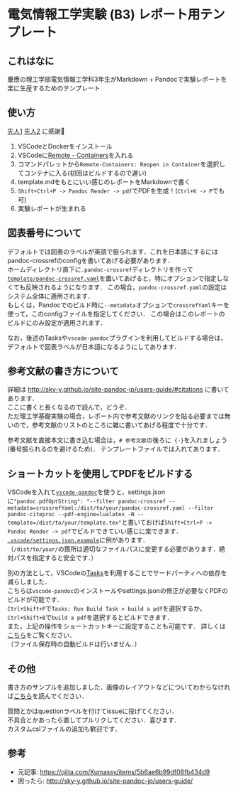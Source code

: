 # 電気情報工学実験 (B3) レポート用テンプレート
## これはなに

慶應の理工学部電気情報工学科3年生がMarkdown + Pandocで実験レポートを楽に生産するためのテンプレート

## 使い方

[先人1](https://gist.github.com/Kumassy/cbecb2a34f68cfd0a6be24426f9c7aa4)
[先人2](https://github.com/190ikp/basic-experiment-report-b2)
に感謝:pray:

1. VSCodeとDockerをインストール
2. VSCodeに[Remote - Containers](https://marketplace.visualstudio.com/items?itemName=ms-vscode-remote.remote-containers)を入れる
3. コマンドパレットから`Remote-Containers: Reopen in Container`を選択してコンテナに入る(初回はビルドするので遅い)
4. template.mdをもとにいい感じのレポートをMarkdownで書く
5. `Shift+Ctrl+P -> Pandoc Render -> pdf`でPDFを生成！(`Ctrl+K -> P`でも可)
6. 実験レポートが生まれる

## 図表番号について

デフォルトでは図表のラベルが英語で振られます．これを日本語にするにはpandoc-crossrefのconfigを書いてあげる必要があります．\
ホームディレクトリ直下に`.pandoc-crossref`ディレクトリを作って[`template/pandoc-crossref.yaml`](template/pandoc-crossref.yaml)を置いてあげると，特にオプションで指定しなくても反映されるようになります．
この場合，`pandoc-crossref.yaml`の設定はシステム全体に適用されます．\
もしくは，Pandocでのビルド時に`--metadata`オプションで`crossrefYaml`キーを使って，このconfigファイルを指定してください．
この場合はこのレポートのビルドにのみ設定が適用されます．

なお，後述のTasksや`vscode-pandoc`プラグインを利用してビルドする場合は，デフォルトで図表ラベルが日本語になるようにしてあります．
## 参考文献の書き方について

詳細は http://sky-y.github.io/site-pandoc-jp/users-guide/#citations に書いてあります．\
ここに書くと長くなるので読んで，どうぞ． \
ただ理工学基礎実験の場合，レポート内で参考文献のリンクを貼る必要までは無いので，参考文献のリストのところに雑に書いてあげる程度で十分です．

参考文献を直接本文に書き込む場合は，`# 参考文献`の後ろに` {-}`を入れましょう (番号振られるのを避けるため)．
テンプレートファイルでは入れてあります．

## ショートカットを使用してPDFをビルドする

VSCodeを入れて[`vscode-pandoc`](https://marketplace.visualstudio.com/items?itemName=DougFinke.vscode-pandoc)を使うと，settings.jsonに`"pandoc.pdfOptString": "--filter pandoc-crossref --metadata=crossrefYaml:/dist/to/your/pandoc-crossref.yaml --filter pandoc-citeproc --pdf-engine=lualatex -N --template=/dist/to/your/template.tex"`と書いておけば`Shift+Ctrl+P -> Pandoc Render -> pdf`でビルドできていい感じに楽できます．\
[`.vscode/settings.json.example`](.vscode/settings.json.example)に例があります．\
（`/dist/to/your/`の箇所は適切なファイルパスに変更する必要があります．絶対パスを指定すると安全です．）

別の方法として，VSCodeの[Tasks](https://code.visualstudio.com/docs/editor/tasks)を利用することでサードパーティへの依存を減らしました．\
こちらは`vscode-pandoc`のインストールやsettings.jsonの修正が必要なくPDFのビルドが可能です．\
`Ctrl+Shift+P`で`Tasks: Run Build Task > build a pdf`を選択するか，`Ctrl+Shift+B`で`build a pdf`を選択するとビルドできます．\
また，上記の操作をショートカットキーに設定することも可能です．
詳しくは[こちら](https://code.visualstudio.com/docs/editor/tasks#_binding-keyboard-shortcuts-to-tasks)をご覧ください．\
（ファイル保存時の自動ビルドは行いません．）

## その他

書き方のサンプルを追加しました．画像のレイアウトなどについてわからなければ[こちら](example/examples.md)を読んでください．

質問とかはquestionラベルを付けてissueに投げてください．\
不具合とかあったら直してプルリクしてください．喜びます．\
カスタムcslファイルの追加も歓迎です．

## 参考

- 元記事: https://qiita.com/Kumassy/items/5b6ae6b99df08fb434d9
- 困ったら: http://sky-y.github.io/site-pandoc-jp/users-guide/
